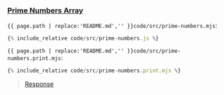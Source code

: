 ### [Prime Numbers Array](code.zip)

`{{ page.path | replace:'README.md','' }}code/src/prime-numbers.mjs`:

```js
{% include_relative code/src/prime-numbers.js %}
```

`{{ page.path | replace:'README.md','' }}code/src/prime-numbers.print.mjs`:

```js
{% include_relative code/src/prime-numbers.print.mjs %}
```

> [Response](response/src/prime-numbers.js)
